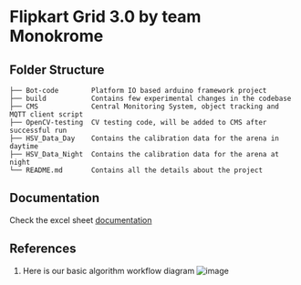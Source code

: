 # Flipkart Grid 3.0 by team Monokrome

## Folder Structure
```
├── Bot-code        Platform IO based arduino framework project
├── build           Contains few experimental changes in the codebase
├── CMS             Central Monitoring System, object tracking and MQTT client script
├── OpenCV-testing  CV testing code, will be added to CMS after successful run
├── HSV_Data_Day    Contains the calibration data for the arena in daytime
├── HSV_Data_Night  Contains the calibration data for the arena at night
└── README.md       Contains all the details about the project
```

## Documentation
Check the excel sheet [documentation](https://docs.google.com/spreadsheets/d/1LXgwzbESLrxvnqTLchQNoVbBkQGBQLIk8mOUtiKDgVc/edit#gid=1471286070)

## References
1. Here is our basic algorithm workflow diagram
![image](https://user-images.githubusercontent.com/55695557/148632752-a8a91707-6ef1-4d0d-a1f8-952934c073af.png)
